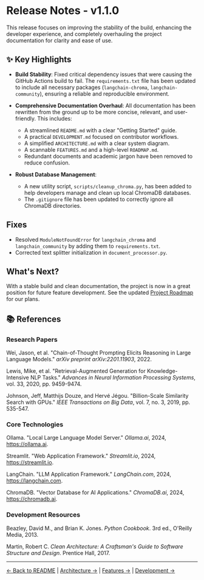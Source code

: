 # Release Notes - v1.1.0

This release focuses on improving the stability of the build, enhancing the developer experience, and completely overhauling the project documentation for clarity and ease of use.

## ✨ Key Highlights

-   **Build Stability**: Fixed critical dependency issues that were causing the GitHub Actions build to fail. The `requirements.txt` file has been updated to include all necessary packages (`langchain-chroma`, `langchain-community`), ensuring a reliable and reproducible environment.

-   **Comprehensive Documentation Overhaul**: All documentation has been rewritten from the ground up to be more concise, relevant, and user-friendly. This includes:
    -   A streamlined `README.md` with a clear "Getting Started" guide.
    -   A practical `DEVELOPMENT.md` focused on contributor workflows.
    -   A simplified `ARCHITECTURE.md` with a clear system diagram.
    -   A scannable `FEATURES.md` and a high-level `ROADMAP.md`.
    -   Redundant documents and academic jargon have been removed to reduce confusion.

-   **Robust Database Management**:
    -   A new utility script, `scripts/cleanup_chroma.py`, has been added to help developers manage and clean up local ChromaDB databases.
    -   The `.gitignore` file has been updated to correctly ignore all ChromaDB directories.

## Fixes

-   Resolved `ModuleNotFoundError` for `langchain_chroma` and `langchain_community` by adding them to `requirements.txt`.
-   Corrected text splitter initialization in `document_processor.py`.

## What's Next?

With a stable build and clean documentation, the project is now in a great position for future feature development. See the updated [Project Roadmap](ROADMAP.md) for our plans.

## 📚 References

### **Research Papers**
Wei, Jason, et al. "Chain-of-Thought Prompting Elicits Reasoning in Large Language Models." *arXiv preprint arXiv:2201.11903*, 2022.

Lewis, Mike, et al. "Retrieval-Augmented Generation for Knowledge-Intensive NLP Tasks." *Advances in Neural Information Processing Systems*, vol. 33, 2020, pp. 9459-9474.

Johnson, Jeff, Matthijs Douze, and Hervé Jégou. "Billion-Scale Similarity Search with GPUs." *IEEE Transactions on Big Data*, vol. 7, no. 3, 2019, pp. 535-547.

### **Core Technologies**
Ollama. "Local Large Language Model Server." *Ollama.ai*, 2024, https://ollama.ai.

Streamlit. "Web Application Framework." *Streamlit.io*, 2024, https://streamlit.io.

LangChain. "LLM Application Framework." *LangChain.com*, 2024, https://langchain.com.

ChromaDB. "Vector Database for AI Applications." *ChromaDB.ai*, 2024, https://chromadb.ai.

### **Development Resources**
Beazley, David M., and Brian K. Jones. *Python Cookbook*. 3rd ed., O'Reilly Media, 2013.

Martin, Robert C. *Clean Architecture: A Craftsman's Guide to Software Structure and Design*. Prentice Hall, 2017.

---

[← Back to README](../README.md) | [Architecture →](ARCHITECTURE.md) | [Features →](FEATURES.md) | [Development →](DEVELOPMENT.md) 